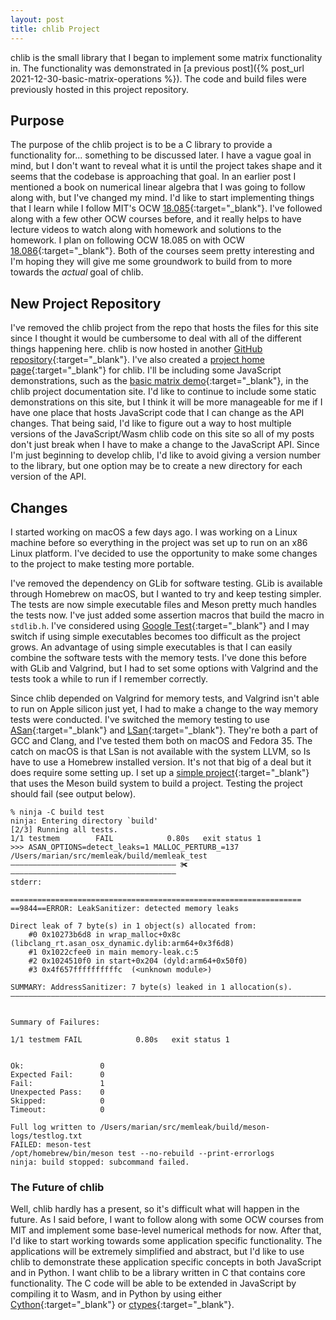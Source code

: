 ```yaml
---
layout: post
title: chlib Project
---
```


chlib is the small library that I began to implement some matrix functionality in. The functionality was demonstrated in
[a previous post]({% post_url 2021-12-30-basic-matrix-operations %}). The code and build files were previously hosted in
this project repository.

## Purpose

The purpose of the chlib project is to be a C library to provide a functionality for... something to be discussed later.
I have a vague goal in mind, but I don't want to reveal what it is until the project takes shape and it seems that the
codebase is approaching that goal. In an earlier post I mentioned a book on numerical linear algebra that I was going to
follow along with, but I've changed my mind. I'd like to start implementing things that I learn while I follow
MIT's OCW
[18.085](https://ocw.mit.edu/courses/mathematics/18-085-computational-science-and-engineering-i-fall-2008/){:target="_blank"}.
I've followed along with a few other OCW courses before, and it really helps to have lecture videos to watch along with
homework and solutions to the homework. I plan on following OCW 18.085 on with OCW
[18.086](https://ocw.mit.edu/courses/mathematics/18-086-mathematical-methods-for-engineers-ii-spring-2006/){:target="_blank"}.
Both of the courses seem pretty interesting and I'm hoping they will give me some groundwork to build from to more
towards the *actual* goal of chlib.

## New Project Repository

I've removed the chlib project from the repo that hosts the files for this site since I thought it would be cumbersome
to deal with all of the different things happening here. chlib is now hosted in another
[GitHub repository](https://github.com/mmdski/chlib){:target="_blank"}. I've also created a
[project home page](https://mmdski.github.io/chlib){:target="_blank"} for chlib. I'll be including some JavaScript
demonstrations, such as the [basic matrix demo](https://mmdski.github.io/chlib/demo/matrix.html){:target="_blank"}, in
the chlib project documentation site. I'd like to continue to include some static demonstrations on this site, but I
think it will be more manageable for me if I have one place that hosts JavaScript code that I can change as the API
changes. That being said, I'd like to figure out a way to host multiple versions of the JavaScript/Wasm chlib code on
this site so all of my posts don't just break when I have to make a change to the JavaScript API. Since I'm just
beginning to develop chlib, I'd like to avoid giving a version number to the library, but one option may be to create a
new directory for each version of the API.

## Changes

I started working on macOS a few days ago. I was working on a Linux machine before so everything in the project was set
up to run on an x86 Linux platform. I've decided to use the opportunity to make some changes to the project to make
testing more portable.

I've removed the dependency on GLib for software testing. GLib is available through Homebrew on macOS, but I wanted to
try and keep testing simpler. The tests are now simple executable files and Meson pretty much handles the tests now.
I've just added some assertion macros that build the macro in `stdlib.h`.
I've considered using [Google Test](https://github.com/google/googletest){:target="_blank"} and I may switch if using
simple executables becomes too difficult as the project grows. An advantage of using simple executables is that I can
easily combine the software tests with the memory tests. I've done this before with GLib and Valgrind, but I had to set
some options with Valgrind and the tests took a while to run if I remember correctly.

Since chlib depended on Valgrind for memory tests, and Valgrind isn't able to run on Apple silicon just yet, I had to
make a change to the way memory tests were conducted. I've switched the memory testing to use
[ASan](https://clang.llvm.org/docs/AddressSanitizer.html){:target="_blank"} and
[LSan](https://clang.llvm.org/docs/LeakSanitizer.html){:target="_blank"}. They're both a part of GCC and Clang, and I've
tested them both on macOS and Fedora 35. The catch on macOS is that LSan is not available with the system LLVM, so Is
have to use a Homebrew installed version. It's not that big of a deal but it does require some setting up. I set up a
[simple project](https://github.com/mmdski/memleak){:target="_blank"} that uses the Meson build system to build a
project. Testing the project should fail (see output below).

```
% ninja -C build test
ninja: Entering directory `build'
[2/3] Running all tests.
1/1 testmem        FAIL            0.80s   exit status 1
>>> ASAN_OPTIONS=detect_leaks=1 MALLOC_PERTURB_=137 /Users/marian/src/memleak/build/memleak_test
――――――――――――――――――――――――――――――――――――― ✀  ―――――――――――――――――――――――――――――――――――――
stderr:

=================================================================
==9844==ERROR: LeakSanitizer: detected memory leaks

Direct leak of 7 byte(s) in 1 object(s) allocated from:
    #0 0x10273b6d8 in wrap_malloc+0x8c (libclang_rt.asan_osx_dynamic.dylib:arm64+0x3f6d8)
    #1 0x1022cfee0 in main memory-leak.c:5
    #2 0x1024510f0 in start+0x204 (dyld:arm64+0x50f0)
    #3 0x4f657ffffffffffc  (<unknown module>)

SUMMARY: AddressSanitizer: 7 byte(s) leaked in 1 allocation(s).
――――――――――――――――――――――――――――――――――――――――――――――――――――――――――――――――――――――――――――――


Summary of Failures:

1/1 testmem FAIL            0.80s   exit status 1


Ok:                 0
Expected Fail:      0
Fail:               1
Unexpected Pass:    0
Skipped:            0
Timeout:            0

Full log written to /Users/marian/src/memleak/build/meson-logs/testlog.txt
FAILED: meson-test
/opt/homebrew/bin/meson test --no-rebuild --print-errorlogs
ninja: build stopped: subcommand failed.
```

### The Future of chlib

Well, chlib hardly has a present, so it's difficult what will happen in the future. As I said before, I want to follow
along with some OCW courses from MIT and implement some base-level numerical methods for now. After that, I'd like to
start working towards some application specific functionality. The applications will be extremely simplified and
abstract, but I'd like to use chlib to demonstrate these application specific concepts in both JavaScript and in Python.
I want chlib to be a library written in C that contains core functionality. The C code will be able to be extended in
JavaScript by compiling it to Wasm, and in Python by using either [Cython](https://cython.org){:target="_blank"} or
[ctypes](https://docs.python.org/3/library/ctypes.html){:target="_blank"}.
